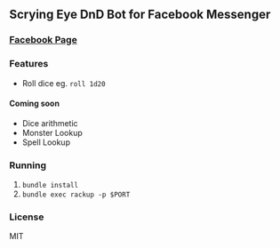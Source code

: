 ## Scrying Eye DnD Bot for Facebook Messenger

### [Facebook Page](https://www.facebook.com/ScryingEyeDnD)

### Features
- Roll dice eg. `roll 1d20`

#### Coming soon
- Dice arithmetic
- Monster Lookup
- Spell Lookup

### Running
1. `bundle install`
2. `bundle exec rackup -p $PORT`

### License
MIT